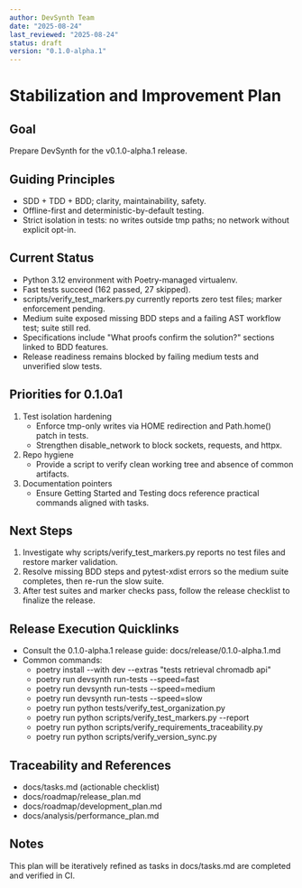 ```yaml
---
author: DevSynth Team
date: "2025-08-24"
last_reviewed: "2025-08-24"
status: draft
version: "0.1.0-alpha.1"
---
```

# Stabilization and Improvement Plan

## Goal
Prepare DevSynth for the v0.1.0-alpha.1 release.

## Guiding Principles
- SDD + TDD + BDD; clarity, maintainability, safety.
- Offline-first and deterministic-by-default testing.
- Strict isolation in tests: no writes outside tmp paths; no network without explicit opt-in.

## Current Status
- Python 3.12 environment with Poetry-managed virtualenv.
- Fast tests succeed (162 passed, 27 skipped).
- scripts/verify_test_markers.py currently reports zero test files; marker enforcement pending.
- Medium suite exposed missing BDD steps and a failing AST workflow test; suite still red.
- Specifications include "What proofs confirm the solution?" sections linked to BDD features.
- Release readiness remains blocked by failing medium tests and unverified slow tests.

## Priorities for 0.1.0a1
1. Test isolation hardening
   - Enforce tmp-only writes via HOME redirection and Path.home() patch in tests.
   - Strengthen disable_network to block sockets, requests, and httpx.
2. Repo hygiene
   - Provide a script to verify clean working tree and absence of common artifacts.
3. Documentation pointers
   - Ensure Getting Started and Testing docs reference practical commands aligned with tasks.

## Next Steps
1. Investigate why scripts/verify_test_markers.py reports no test files and restore marker validation.
2. Resolve missing BDD steps and pytest-xdist errors so the medium suite completes, then re-run the slow suite.
3. After test suites and marker checks pass, follow the release checklist to finalize the release.

## Release Execution Quicklinks
- Consult the 0.1.0-alpha.1 release guide: docs/release/0.1.0-alpha.1.md
- Common commands:
  - poetry install --with dev --extras "tests retrieval chromadb api"
  - poetry run devsynth run-tests --speed=fast
  - poetry run devsynth run-tests --speed=medium
  - poetry run devsynth run-tests --speed=slow
  - poetry run python tests/verify_test_organization.py
  - poetry run python scripts/verify_test_markers.py --report
  - poetry run python scripts/verify_requirements_traceability.py
  - poetry run python scripts/verify_version_sync.py

## Traceability and References
- docs/tasks.md (actionable checklist)
- docs/roadmap/release_plan.md
- docs/roadmap/development_plan.md
- docs/analysis/performance_plan.md

## Notes
This plan will be iteratively refined as tasks in docs/tasks.md are completed and verified in CI.
